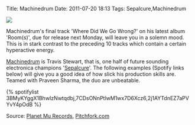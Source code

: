 Title: Machinedrum
Date: 2011-07-20 18:13
Tags: Sepalcure,Machinedrum

![](/images/MachineDrumRooms.jpg)

Machinedrum's final track 'Where Did We Go Wrong?' on his latest album
'Room(s)', due for release next Monday, will leave you in a solemn
mood. This is in stark contrast to the preceding 10 tracks which
contain a certain hyperactive energy.

[Machinedrum](http://machinedrum.net/) is Travis Stewart, that is, one
half of future sounding electronica champions
'[Sepalcure](http://www.intotheglorybox.com/sepalcure.html)'. The
following examples (Spotify links below) will give you a good idea of
how slick his production skills are. Teamed with Praveen Sharma, the
duo are unbeatable.

<!-- Sepalcure - Your Love Sepalcure - Inside Jack Dixon - Seventy Six - Sepalcure Remix -->

{% spotifylist 3BMyKYggX1BhwIzNwtqdbj,7CDsONnPtlwM1wx7D6Xcz6,2j1AYTdnEZ7aPVYvY4pOdB %}

Source: [Planet Mu Records](http://www.planet.mu/discography/ZIQ307), [Pitchfork.com](http://Pitchfork.com/)
